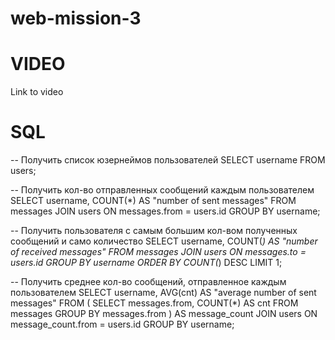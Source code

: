# web-mission-3
# VIDEO
Link to video

# SQL

-- Получить список юзернеймов пользователей
SELECT username FROM users;

-- Получить кол-во отправленных сообщений каждым пользователем
SELECT username, COUNT(*) AS "number of sent messages" 
FROM messages 
JOIN users ON messages.from = users.id 
GROUP BY username;

-- Получить пользователя с самым большим кол-вом полученных сообщений и само количество
SELECT username, COUNT(*) AS "number of received messages" 
FROM messages 
JOIN users ON messages.to = users.id 
GROUP BY username 
ORDER BY COUNT(*) DESC 
LIMIT 1;

-- Получить среднее кол-во сообщений, отправленное каждым пользователем
SELECT username, AVG(cnt) AS "average number of sent messages" 
FROM (
    SELECT messages.from, COUNT(*) AS cnt 
    FROM messages 
    GROUP BY messages.from
) AS message_count 
JOIN users ON message_count.from = users.id 
GROUP BY username;
